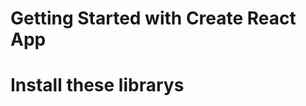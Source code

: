 # Getting Started with Create React App

# Install these librarys
<!-- 
        1. npm install axios
        2. npm react-router-dom
        3. useNavigate
        

 -->